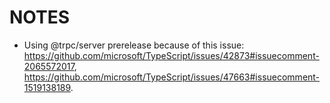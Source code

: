 # NOTES

- Using @trpc/server prerelease because of this issue: https://github.com/microsoft/TypeScript/issues/42873#issuecomment-2065572017, https://github.com/microsoft/TypeScript/issues/47663#issuecomment-1519138189.